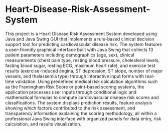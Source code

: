 # Heart-Disease-Risk-Assessment-System
This project is a Heart Disease Risk Assessment System developed using Java and Java Swing GUI that implements a rule-based clinical decision support tool for predicting cardiovascular disease risk. The system features a user-friendly graphical interface built with Java Swing that collects 13 patient parameters including demographics (age, sex), clinical measurements (chest pain type, resting blood pressure, cholesterol levels, fasting blood sugar, resting ECG, maximum heart rate), and exercise test results (exercise-induced angina, ST depression, ST slope, number of major vessels, and thalassemia type) through interactive input forms with real-time validation. Using predefined medical risk calculation algorithms such as the Framingham Risk Score or point-based scoring systems, the application processes user inputs through conditional logic and mathematical formulas to compute cardiovascular disease risk scores and classifications. The system displays prediction results, feature analysis showing which factors contributed to the risk assessment, and transparency information explaining the scoring methodology, all within a professional Java Swing interface with organized panels for data entry, risk calculation, and results visualization.

